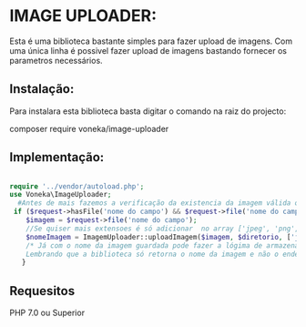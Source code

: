 # IMAGE UPLOADER:
Esta é uma biblioteca bastante simples para fazer upload de imagens.
Com uma única linha é possivel fazer upload de imagens bastando fornecer os parametros necessários.
## Instalação:
Para instalara esta biblioteca basta digitar o comando na raiz do projecto:

composer require voneka/image-uploader

## Implementação:
```php

require '../vendor/autoload.php';
use Voneka\ImageUploader;
  #Antes de mais fazemos a verificação da existencia da imagem válida ou não.
 if ($request->hasFile('nome do campo') && $request->file('nome do campo')->isValid()) {
    $imagem = $request->file('nome do campo');
    //Se quiser mais extensoes é só adicionar  no array ['jpeg', 'png','svg'].
    $nomeImagem = ImagemUploader::uploadImagem($imagem, $diretorio, ['jpeg', 'png','svg'], $peso, $larguraMaxima, $alturaMaxima, $larguraMinima, $alturaMinima);
    /* Já com o nome da imagem guardada pode fazer a lógima de armazenamento da url da imagem no seu banco de dados.
    Lembrando que a biblioteca só retorna o nome da imagem e não o endereço completo. */
   }     
```
## Requesitos
PHP 7.0 ou Superior

 
